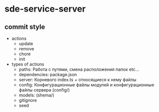 # sde-service-server

## commit style

- actions
  - update
  - remove
  - chore
  - init
- types of actions
  - paths: Работа с путями, смена расположения папок etc...
  - dependencies: package.json
  - server: Корневого index.ts + относящиеся к нему файлы
  - config: Конфигурационные файлы модулей и конфигурационные файлы сервера (config/)
  - models: (shema/)
  - gitignore
  - seed
